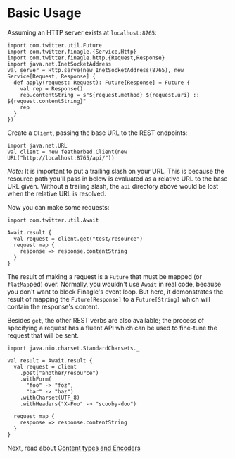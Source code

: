 # Basic Usage

Assuming an HTTP server exists at `localhost:8765`:

```tut
import com.twitter.util.Future
import com.twitter.finagle.{Service,Http}
import com.twitter.finagle.http.{Request,Response}
import java.net.InetSocketAddress
val server = Http.serve(new InetSocketAddress(8765), new Service[Request, Response] {
  def apply(request: Request): Future[Response] = Future {
    val rep = Response()
    rep.contentString = s"${request.method} ${request.uri} :: ${request.contentString}"
    rep
  }
})
```

Create a `Client`, passing the base URL to the REST endpoints:

```tut
import java.net.URL
val client = new featherbed.Client(new URL("http://localhost:8765/api/"))
```
*Note:* It is important to put a trailing slash on your URL.  This is because the resource path you'll pass in below
is evaluated as a relative URL to the base URL given.  Without a trailing slash, the `api` directory above would be
lost when the relative URL is resolved.

Now you can make some requests:

```tut
import com.twitter.util.Await

Await.result {
  val request = client.get("test/resource")
  request map {
    response => response.contentString
  }
}
```

The result of making a request is a `Future` that must be mapped (or `flatMap`ped) over.  Normally, you wouldn't use
`Await` in real code, because you don't want to block Finagle's event loop.  But here, it demonstrates the result of
mapping the `Future[Response]` to a `Future[String]` which will contain the response's content.

Besides `get`, the other REST verbs are also available; the process of specifying a request has a fluent API which
can be used to fine-tune the request that will be sent.

```tut
import java.nio.charset.StandardCharsets._

val result = Await.result {
  val request = client
    .post("another/resource")
    .withForm(
      "foo" -> "foz",
      "bar" -> "baz")
    .withCharset(UTF_8)
    .withHeaders("X-Foo" -> "scooby-doo")

  request map {
    response => response.contentString
  }
}
```

Next, read about [Content types and Encoders]("02-content-types-and-encoders.md")
